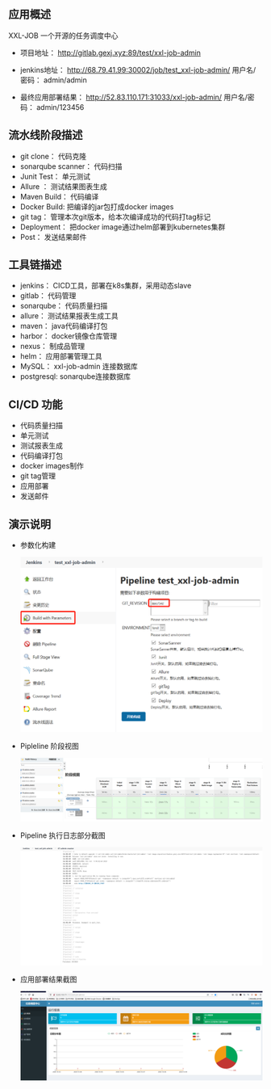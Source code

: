 

## 应用概述 

XXL-JOB 一个开源的任务调度中心

* 项目地址： http://gitlab.gexj.xyz:89/test/xxl-job-admin

* jenkins地址： http://68.79.41.99:30002/job/test_xxl-job-admin/   用户名/密码： admin/admin
* 最终应用部署结果： http://52.83.110.171:31033/xxl-job-admin/    用户名/密码： admin/123456

## 流水线阶段描述

* git clone： 代码克隆
* sonarqube scanner： 代码扫描
* Junit Test： 单元测试
* Allure ： 测试结果图表生成
* Maven Build： 代码编译
* Docker Build:   把编译的jar包打成docker images
* git tag：  管理本次git版本，给本次编译成功的代码打tag标记
* Deployment： 把docker image通过helm部署到kubernetes集群
* Post： 发送结果邮件

## 工具链描述

* jenkins： CICD工具，部署在k8s集群，采用动态slave
* gitlab： 代码管理
* sonarqube： 代码质量扫描
* allure： 测试结果报表生成工具
* maven： java代码编译打包
* harbor： docker镜像仓库管理
* nexus： 制成品管理
* helm： 应用部署管理工具
* MySQL： xxl-job-admin 连接数据库
* postgresql: sonarqube连接数据库

## CI/CD 功能

* 代码质量扫描
* 单元测试
* 测试报表生成
* 代码编译打包
* docker images制作
* git tag管理
* 应用部署
* 发送邮件

## 演示说明

* 参数化构建

  ![image-20201009143410176](README.assets/image-20201009143410176.png)



* Pipleline 阶段视图

  ![image-20201009143520980](README.assets/image-20201009143520980.png)

* Pipeline 执行日志部分截图

  ![image-20201009143651434](README.assets/image-20201009143651434.png)

* 应用部署结果截图

  ![image-20201009143745341](README.assets/image-20201009143745341.png)